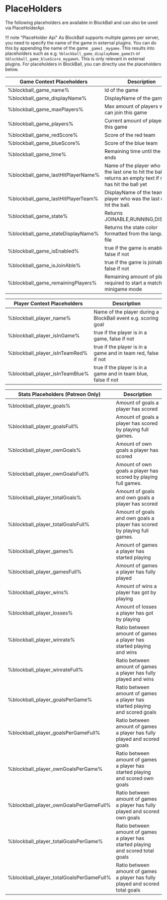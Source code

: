 # PlaceHolders

The following placeholders are available in BlockBall and can also be used via PlaceHolderApi.

!!! note "PlaceHolder Api"
As BlockBall supports multiple games per server, you need to specify the name of the game in external plugins. You can
do this by appending the name of the game ``_game1`` ``_mygame``.
This results into placeholders such as e.g. ``%blockball_game_displayName_game1%``
or ``%blockball_game_blueScore_mygame%``. This is only relevant in external plugins. For placeholders in BlockBall, you
can directly use the placeholders below.

| Game Context Placeholders          | Description                                                                                                   |
|------------------------------------|---------------------------------------------------------------------------------------------------------------|
| %blockball_game_name%              | Id of the game                                                                                                |
| %blockball_game_displayName%       | DisplayName of the game                                                                                       |
| %blockball_game_maxPlayers%        | Max amount of players who can join this game                                                                  |
| %blockball_game_players%           | Current amount of players in this game                                                                        |
| %blockball_game_redScore%          | Score of the red team                                                                                         |
| %blockball_game_blueScore%         | Score of the blue team                                                                                        |
| %blockball_game_time%              | Remaining time until the match ends                                                                           |
| %blockball_game_lastHitPlayerName% | Name of the player who was the last one to hit the ball, returns an empty text if no one has hit the ball yet |
| %blockball_game_lastHitPlayerTeam% | DisplayName of the team of the player who was the last one to hit the ball.                                   |
| %blockball_game_state%             | Returns JOINABLE,RUNNING,DISABLED                                                                             |
| %blockball_game_stateDisplayName%  | Returns the state color formatted from the language file                                                      |
| %blockball_game_isEnabled%         | true if the game is enabled, false if not                                                                     |
| %blockball_game_isJoinAble%        | true if the game is joinable, false if not                                                                    |
| %blockball_game_remainingPlayers%  | Remaining amount of players required to start a match in minigame mode                                        |

| Player Context Placeholders     | Description                                                                                                   |
|---------------------------------|---------------------------------------------------------------------------------------------------------------|
| %blockball_player_name%         | Name of the player during a BlockBall event e.g. scoring goal                                                 |
| %blockball_player_isInGame%     | true if the player is in a game, false if not                                                                 |
| %blockball_player_isInTeamRed%  | true if the player is in a game and in team red, false if not                                                 |
| %blockball_player_isInTeamBlue% | true if the player is in a game and in team blue, false if not                                                | |

| Stats Placeholders (Patreon Only)        | Description                                                                       |
|------------------------------------------|-----------------------------------------------------------------------------------|
| %blockball_player_goals%                 | Amount of goals a player has scored                                               |
| %blockball_player_goalsFull%             | Amount of goals a player has scored by playing full games.                        |
| %blockball_player_ownGoals%              | Amount of own goals a player has scored                                           |
| %blockball_player_ownGoalsFull%          | Amount of own goals a player has scored by playing full games.                    |
| %blockball_player_totalGoals%            | Amount of goals and own goals a player has scored                                 |
| %blockball_player_totalGoalsFull%        | Amount of goals and own goals a player has scored by playing full games.          |
| %blockball_player_games%                 | Amount of games a player has started playing                                      |
| %blockball_player_gamesFull%             | Amount of games a player has fully played                                         |
| %blockball_player_wins%                  | Amount of wins a player has got by playing                                        |
| %blockball_player_losses%                | Amount of losses a player has got by playing                                      |
| %blockball_player_winrate%               | Ratio between amount of games a player has started playing and wins               |
| %blockball_player_winrateFull%           | Ratio between amount of games a player has fully played and wins                  |
| %blockball_player_goalsPerGame%          | Ratio between amount of games a player has started playing and scored goals       |
| %blockball_player_goalsPerGameFull%      | Ratio between amount of games a player has fully played and scored goals          |
| %blockball_player_ownGoalsPerGame%       | Ratio between amount of games a player has started playing and scored own goals   |
| %blockball_player_ownGoalsPerGameFull%   | Ratio between amount of games a player has fully played and scored own goals      |
| %blockball_player_totalGoalsPerGame%     | Ratio between amount of games a player has started playing and scored total goals |
| %blockball_player_totalGoalsPerGameFull% | Ratio between amount of games a player has fully played and scored total goals    |
